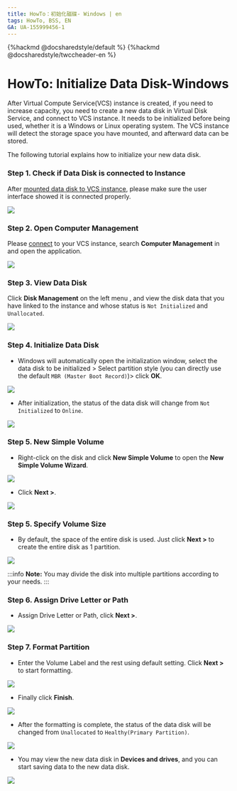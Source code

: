 ```yaml
---
title: HowTo：初始化磁碟- Windows | en
tags: HowTo, BSS, EN
GA: UA-155999456-1
---
```


{%hackmd @docsharedstyle/default %}
{%hackmd @docsharedstyle/twccheader-en %}

# HowTo: Initialize Data Disk-Windows

After Virtual Compute Service(VCS) instance is created, if you need to increase capacity, you need to create a new data disk in Virtual Disk Service, and connect to VCS instance. It needs to be initialized before being used, whether it is a Windows or Linux operating system. The VCS instance will detect the storage space you have mounted, and afterward data can be stored.

The following tutorial explains how to initialize your new data disk.


### Step 1. Check if Data Disk is connected to Instance

After [mounted data disk to VCS instance](https://man.twcc.ai/@twccdocs/guide-vcs-vds-manage-disk-en#%E9%80%A3%E7%B5%90%E8%87%B3%E8%99%9B%E6%93%AC%E9%81%8B%E7%AE%97%E5%80%8B%E9%AB%94), please make sure the user interface showed it is connected properly.

![](https://cos.twcc.ai/SYS-MANUAL/uploads/upload_0258ccfba8e0f5a832f0c58127e92b8d.png)


### Step 2. Open Computer Management

Please [connect](https://man.twcc.ai/@twccdocs/vcs-guide-connect-to-windows-from-windows-en) to your VCS instance, search **Computer Management** in <i class="fa fa-search" aria-hidden="true"></i> and open the application.

![](https://cos.twcc.ai/SYS-MANUAL/uploads/upload_fb1297151397e15ba6fd1267256288e5.png)


### Step 3. View Data Disk

Click **Disk Management** on the left menu , and view the disk data that you have linked to the instance and whose status is `Not Initialized` and `Unallocated`.

![](https://cos.twcc.ai/SYS-MANUAL/uploads/upload_7c833d41694f2c6e23d11cc5fe1a7725.png)


### Step 4. Initialize Data Disk

- Windows will automatically open the initialization window, select the data disk to be initialized > Select partition style (you can directly use the default `MBR (Master Boot Record)`)> click **OK**.

![](https://cos.twcc.ai/SYS-MANUAL/uploads/upload_b6a6b3062665e69a6c69853f4666e860.png)

- After initialization, the status of the data disk will change from `Not Initialized` to `Online`.


![](https://cos.twcc.ai/SYS-MANUAL/uploads/upload_4d513d7b0552ecbdca02e2428d9f283d.png)

### Step 5. New Simple Volume 

- Right-click on the disk and click **New Simple Volume** to open the **New Simple Volume Wizard**.
 
![](https://cos.twcc.ai/SYS-MANUAL/uploads/upload_ea07ee0ed41d144fd044142934942bb0.png)


- Click **Next >**.

![](https://cos.twcc.ai/SYS-MANUAL/uploads/upload_0d4f98dab7cf1292f394b48743f281f6.png)

### Step 5. Specify Volume Size

- By default, the space of the entire disk is used. Just click **Next >** to create the entire disk as 1 partition.

![](https://cos.twcc.ai/SYS-MANUAL/uploads/upload_8bbd15cb6e11f94086b633b0e0622776.png)


:::info
<i class="fa fa-paperclip fa-20" aria-hidden="true"></i> **Note:** You may divide the disk into multiple partitions according to your needs.
:::

### Step 6. Assign Drive Letter or Path

-  Assign Drive Letter or Path, click **Next >**.

![](https://cos.twcc.ai/SYS-MANUAL/uploads/upload_f7c41f45ab408524a122c7027c718789.png)


### Step 7. Format Partition

- Enter the Volume Label and the rest using default setting. Click **Next >** to start formatting.

![](https://cos.twcc.ai/SYS-MANUAL/uploads/upload_f8425186c8f26186dc2af085ecd020d5.png)


- Finally click **Finish**.

![](https://cos.twcc.ai/SYS-MANUAL/uploads/upload_a382217409d3fb2d575fe67ae712da3e.png)

- After the formatting is complete, the status of the data disk will be changed from `Unallocated` to `Healthy(Primary Partition)`.

![](https://cos.twcc.ai/SYS-MANUAL/uploads/upload_6713873c9ad4af737f3bd54570ffc9fc.png)



- You may view the new data disk in **Devices and drives**, and you can start saving data to the new data disk.

![](https://cos.twcc.ai/SYS-MANUAL/uploads/upload_f35b04db041835d8d8ce2bd9f9d8d9a1.png)
